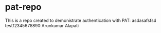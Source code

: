 # pat-repo

This is a repo created to demonistrate authentication with PAT:
asdasafsfsd
test12345678890
Arunkumar Alapati